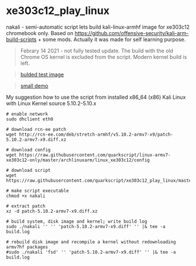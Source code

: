 # xe303c12_play_linux

nakali - semi-automatic script lets build kali-linux-armhf image for xe303c12 chromebook only. Based on https://github.com/offensive-security/kali-arm-build-scripts  + some mods. 
Actually it was made for self learning purpose.

> Febrary 14 2021 - not fully tested update. 
The build with the old Chrome OS kernel is excluded from the script. Modern kernel build is left.

>[bulded test image](https://drive.google.com/file/d/1b84oaxpgJnaJiFZXSBMPJ0aWFD59Vqy1/view?usp=sharing) 

>[small demo](https://youtu.be/GCAjI37bUYo)

My suggestion how to use  the script from installed x86_64 (x86) Kali Linux with Linux Kernel source 5.10.2-5.10.x
```
# enable network
sudo dhclient eth0

# download rcn-ee patch
wget http://rcn-ee.com/deb/stretch-armhf/v5.10.2-armv7-x9/patch-5.10.2-armv7-x9.diff.xz

# download config
wget https://raw.githubusercontent.com/quarkscript/linux-armv7-xe303c12-only/master/archlinuxarm/linux_xe303c12/config

# download script
wget https://raw.githubusercontent.com/quarkscript/xe303c12_play_linux/master/nakali

# make script executable
chmod +x nakali

# extract patch
xz -d patch-5.10.2-armv7-x9.diff.xz

# build system, disk image and kernel; write build log
sudo ./nakali '' '' 'patch-5.10.2-armv7-x9.diff' '' |& tee -a build.log

# rebuild disk image and recompile a kernel without redownloading armv7hf packages
#sudo ./nakali 'fsd' '' 'patch-5.10.2-armv7-x9.diff' '' |& tee -a build.log
```
